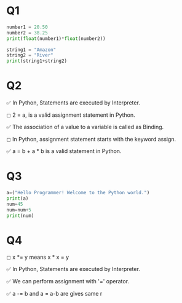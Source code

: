 # Q1


```python
number1 = 20.50
number2 = 38.25
print(float(number1)*float(number2))

string1 = "Amazon"
string2 = "River"
print(string1+string2)
```

# Q2

✅ In Python, Statements are executed by Interpreter.

◻ 2 = a, is a valid assignment statement in Python.

✅ The association of a value to a variable is called as Binding.

◻ In Python, assignment statement starts with the keyword assign.

✅ a = b + a * b is a valid statement in Python.

# Q3


```python
a=("Hello Programmer! Welcome to the Python world.")
print(a)
num=45
num=num+5
print(num)
```

# Q4

◻ x *= y means x * x = y

✅ In Python, Statements are executed by Interpreter.

✅ We can perform assignment with '=' operator.

✅ a -= b and a = a-b are gives same r
